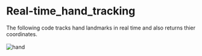 # Real-time_hand_tracking
The following code tracks hand landmarks in real time and also returns thier coordinates.
<br />
<br />
![hand](https://user-images.githubusercontent.com/100507234/188783570-dc80fd5a-1aa0-48ef-919a-543edf1fb471.jpg)
